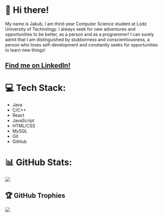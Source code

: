 # 👋 Hi there!

 My name is Jakub, I am third-year Computer Science student at Lodz University of Technology. I always seek for new adventures and opportunities to be better, as a person and as a programmer! I can surely admit that I am distinguished by stubborness and conscientiousness, a person who loves self-development and constantly seeks for opportunities to learn new things!

## <a href="https://www.linkedin.com/in/jaqubm/" target="blank" style="color: inherit;">Find me on LinkedIn!</a>

# 💻 Tech Stack:

- Java
- C/C++
- React
- JavaScript
- HTML/CSS
- MySQL
- Git
- GitHub

# 📊 GitHub Stats:

![](https://github-readme-stats.vercel.app/api/top-langs/?username=jaqubm&theme=onedark&hide_border=false&include_all_commits=false&count_private=false&layout=compact)

## 🏆 GitHub Trophies

![](https://github-profile-trophy.vercel.app/?username=jaqubm&theme=radical&no-frame=false&no-bg=true&margin-w=4)
